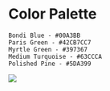 # Color Palette
```
Bondi Blue - #00A3BB  
Paris Green - #42CB7CC7
Myrtle Green - #397367
Medium Turquoise - #63CCCA
Polished Pine - #5DA399
```
<img src="ColorPalette">

